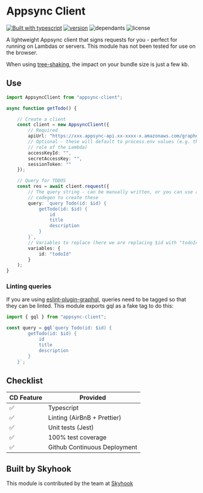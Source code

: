 # Appsync Client

[![Built with
typescript](https://badgen.net/badge/icon/typescript?icon=typescript&label)](https://www.typescriptlang.org/)
[![version](https://badgen.net/npm/v/appsync-client)](https://www.npmjs.com/package/appsync-client)
![dependants](https://badgen.net/npm/dependents/appsync-client) ![license](https://badgen.net/npm/license/appsync-client)

A lightweight Appsync client that signs requests for you - perfect for running on Lambdas or servers. This module has
not been tested for use on the browser.

When using [tree-shaking](https://webpack.js.org/guides/tree-shaking/), the impact on your bundle size is just a few kb.

## Use

```typescript
import AppsyncClient from "appsync-client";

async function getTodo() {

    // Create a client
    const client = new AppsyncClient({
        // Required
        apiUrl: "https://xxx.appsync-api.xx-xxxx-x.amazonaws.com/graphql",
        // Optional - these will default to process.env values (e.g. the IAM
        // role of the Lambda)
        accessKeyId: "",
        secretAccessKey: "",
        sessionToken: ""
    });

    // Query for TODOS
    const res = await client.request({
        // The query string - can be manually written, or you can use amplify
        // codegen to create these
        query: `query Todo(id: $id) {
            getTodo(id: $id) {
                id
                title
                description
            }
        }`,
        // Variables to replace (here we are replacing $id with "todoId")
        variables: {
            id: "todoId"
        }
    );
}
```

### Linting queries

If you are using [eslint-plugin-graphql](https://www.npmjs.com/package/eslint-plugin-graphql), queries need to be tagged
so that they can be linted. This module exports gql as a fake tag to do this:

```typescript
import { gql } from "appsync-client";

const query = gql`query Todo(id: $id) {
        getTodo(id: $id) {
            id
            title
            description
        }
    }`;
```

## Checklist

| CD Feature | Provided                     |
| ---------- | ---------------------------- |
| ✅         | Typescript                   |
| ✅         | Linting (AirBnB + Prettier)  |
| ✅         | Unit tests (Jest)            |
| ✅         | 100% test coverage           |
| ✅         | Github Continuous Deployment |

## Built by Skyhook

This module is contributed by the team at [Skyhook](https://www.skyhookadventure.com/)
